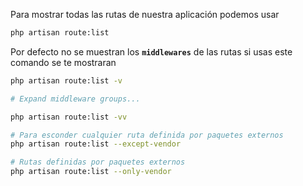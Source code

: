 Para mostrar todas las rutas de nuestra aplicación podemos usar

```bash
php artisan route:list
```

Por defecto no se muestran los **`middlewares`** de las rutas si usas este comando se te mostraran 

```bash
php artisan route:list -v

# Expand middleware groups...

php artisan route:list -vv

# Para esconder cualquier ruta definida por paquetes externos
php artisan route:list --except-vendor

# Rutas definidas por paquetes externos
php artisan route:list --only-vendor
```

